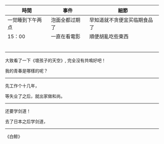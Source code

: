 | 時間             | 事件           | 細節                         |
| ---------------- | -------------- | ---------------------------- |
| 一觉睡到下午两点 | 泡面全都过期了 | 早知道就不贪便宜买临期食品了 |
| 15：00           | 一直在看電影   | 順便胡亂吃些東西             |
|                  |                |                              |
|                  |                |                              |
|                  |                |                              |
|                  |                |                              |
|                  |                |                              |
|                  |                |                              |



大致看了一下《壞孩子的天空》, 完全沒有共鳴好吧！

我的青春是哪樣的呢？

---

先工作个十几年，

等失业了之后，就出家做和尚。

---

还要学剑道！

去了日本之后学剑道，

---

《白鲸》